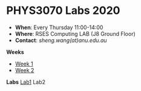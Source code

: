 PHYS3070 Labs 2020
==================
- **When**: Every Thursday 11:00-14:00
- **Where**: RSES Computing LAB (J8 Ground Floor)
- **Contact**: *sheng.wang(at)anu.edu.au*

**Weeks**
- [Week 1](https://github.com/sheng09/PHYS3070-2020/blob/master/Week1/After-class-reading.md#week1)
- [Week 2](https://github.com/sheng09/PHYS3070-2020/tree/master/Week2#week-2)

**Labs**
[Lab1](https://github.com/sheng09/PHYS3070-2020/blob/master/Week2/Lab1.md#lab-exercise-1-location-of-a-local-earthquake)
Lab2
